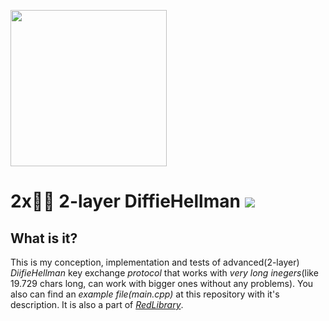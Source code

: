 <img src="https://github.com/vladimirrogozin/2layerDiffieHellman/blob/main/KeyExchange_logo.png?raw=true" style="object-fit:contain;
            width:auto;
            height:250px;">

# 2x🔑🔑 2-layer DiffieHellman [![](https://img.shields.io/apm/l/vim-mode)](https://github.com/Red-company/RES_Implementation/blob/main/LICENSE.md)

## What is it?

This is my conception, implementation and tests of advanced(2-layer) _DiifieHellman_ key exchange _protocol_ that works with _very long inegers_(like 19.729 chars long, can work with bigger ones without any problems). You also can find an _example file(main.cpp)_ at this repository with it's description. It is also a part of [_RedLibrary_](https://github.com/Red-company/RedLibrary).
